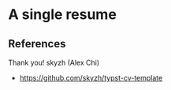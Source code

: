 # A single resume

## References

Thank you! skyzh (Alex Chi)

- <https://github.com/skyzh/typst-cv-template>
